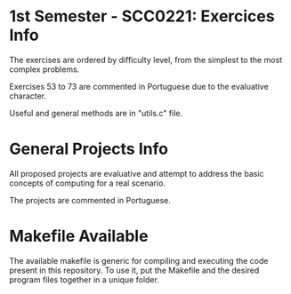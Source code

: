 # 1st Semester - SCC0221: Exercices Info

The exercises are ordered by difficulty level, from the simplest to the most complex problems.

Exercises 53 to 73 are commented in Portuguese due to the evaluative character.

Useful and general methods are in "utils.c" file.

# General Projects Info

All proposed projects are evaluative and attempt to address the basic concepts of computing for a real scenario.

The projects are commented in Portuguese.

# Makefile Available

The available makefile is generic for compiling and executing the code present in this repository.
To use it, put the Makefile and the desired program files together in a unique folder.
